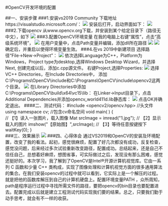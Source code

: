 #OpenCV开发环境的配置

##一、安装步骤
###1.安装vs2019 Community
下载地址https://visualstudio.microsoft.com/：
![](media/001.jpg)
安装后打开，启动界面如下：
![](media/002.jpg)
###2.下载opencv
从www.opencv.org下载，并安装到某个给定目录下（路径无中文），如下
![](media/003.jpg)
###3.配置OpenCV环境变量
在我的电脑上右键“属性”，点击“高级系统环境”，
![](media/004.jpg)
在用户变量中，点击Path变量并编辑，添加dll所在路径
![](media/005.jpg)
![](media/0051.jpg)
确定后，并重启以使得环境变量生效。
###4.在vs 2019中新建项目
选择路径“File->New->Project”：
![](media/006.jpg)
依次选择Language为C++，Platform为Windows，Project type为desktop,选择Windows Desktop Wizard，并选择Next,
创建完成以后，添加c.cpp源文件。
右键Project,选择Properties:
![](media/007.jpg)
选择VC++ Directories，在Include Directories中，
添加C:\Programs\OpenCV\include和C:\Programs\OpenCV\include\opencv2这两个目录。
![](media/008.jpg)
在Library Directories中添加C:\Programs\OpenCV\build\x64\vc15\lib：
在Linker->Input目录下，点击Additional Dependencies并添加opencv_world411d.lib静态库：
![](media/009.jpg)
点击OK并确定退出。
####二、测试代码：
#include <opencv2/opencv.hpp>  //头文件
using namespace cv;  //包含cv命名空间
void main( )
{    
	// 【1】读入一张图片，载入图像
	Mat srcImage = imread("1.jpg");
	// 【2】显示载入的图片
	imshow("【原始图】",srcImage);
	// 【3】等待任意按键按下
	waitKey(0);
}  
###三、效果展示
![](media/10.jpg)
###四、心得体会
通过VS2019和OpenCV的安装及环境配置，改变了我的看法。起初，感觉很麻烦，配置了好几次都没有成功，反复检查，感觉没问题，后来经过多次试验重新改变路径，配置成功。总结起来，还是自己不信任自己，总想着好麻烦，想图省事，可实际做过之后，发现没有那么困难，感觉还挺好的。本次学习，我了解到了OpenCV是Intel®开源计算机视觉库。它由一系列 C 函数和少量 C++ 类构成，实现了图像处理和计算机视觉方面的很多通用算法的集合。在我们安装opencv的过程中就可以看到，它实际上是一个解压的过程。就是把他的函数库解压到自己的计算机硬盘上。配置环境变量PATH ，众所周知，path是程序运行过程中寻找所需文件的路径，要把opencv的bin目录也要配置进去。配置完成以后就是建立工程测试代码实现我们要的结果。总之，只要我们勤于动手思考，就会有不一样的收获。
